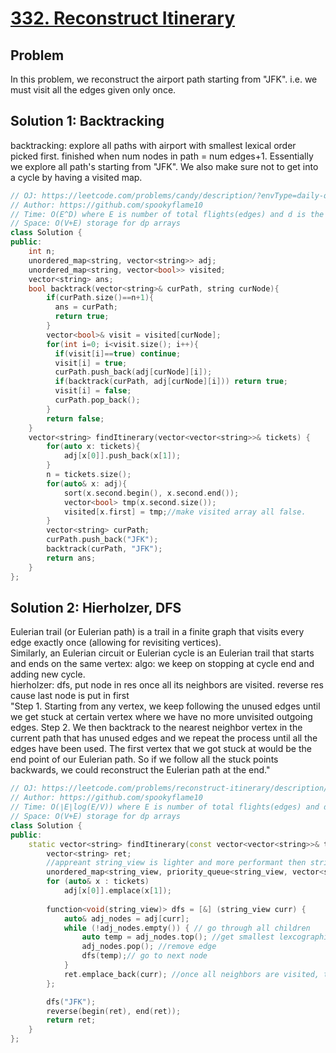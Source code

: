 # [332. Reconstruct Itinerary](https://leetcode.com/problems/reconstruct-itinerary/?envType=daily-question&envId=2023-09-14)

## Problem
In this problem, we reconstruct the airport path starting from "JFK". i.e. we must visit all the edges given only once.
## Solution 1: Backtracking
backtracking: explore all paths with airport with smallest lexical order picked first. finished when num nodes in path = num edges+1. Essentially we explore all path's starting from "JFK". We also make sure not to get into a cycle by having a visited map.
```cpp
// OJ: https://leetcode.com/problems/candy/description/?envType=daily-question&envId=2023-09-13
// Author: https://github.com/spookyflame10
// Time: O(E^D) where E is number of total flights(edges) and d is the maximum number of flights from an airport(degree). From each node we try all d edges if it's not visited
// Space: O(V+E) storage for dp arrays
class Solution {
public:
    int n;
    unordered_map<string, vector<string>> adj;
    unordered_map<string, vector<bool>> visited;
    vector<string> ans;
    bool backtrack(vector<string>& curPath, string curNode){
        if(curPath.size()==n+1){
          ans = curPath;
          return true;
        }
        vector<bool>& visit = visited[curNode];
        for(int i=0; i<visit.size(); i++){
          if(visit[i]==true) continue;
          visit[i] = true;
          curPath.push_back(adj[curNode][i]);
          if(backtrack(curPath, adj[curNode][i])) return true;
          visit[i] = false;
          curPath.pop_back();
        } 
        return false;
    }
    vector<string> findItinerary(vector<vector<string>>& tickets) {
        for(auto x: tickets){
            adj[x[0]].push_back(x[1]);
        }
        n = tickets.size();
        for(auto& x: adj){
            sort(x.second.begin(), x.second.end());
            vector<bool> tmp(x.second.size());
            visited[x.first] = tmp;//make visited array all false.
        }
        vector<string> curPath;
        curPath.push_back("JFK"); 
        backtrack(curPath, "JFK");
        return ans;
    } 
};
```
## Solution 2: Hierholzer, DFS
Eulerian trail (or Eulerian path) is a trail in a finite graph that visits every edge exactly once (allowing for revisiting vertices).  
Similarly, an Eulerian circuit or Eulerian cycle is an Eulerian trail that starts and ends on the same vertex: algo: we keep on stopping at cycle end and adding new cycle.   
hierholzer: dfs, put node in res once all its neighbors are visited. reverse res cause last node is put in first   
"Step 1. Starting from any vertex, we keep following the unused edges until we get stuck at certain vertex where we have no more unvisited outgoing edges.
Step 2. We then backtrack to the nearest neighbor vertex in the current path that has unused edges and we repeat the process until all the edges have been used.
The first vertex that we got stuck at would be the end point of our Eulerian path. So if we follow all the stuck points backwards, we could reconstruct the Eulerian path at the end."

```cpp
// OJ: https://leetcode.com/problems/reconstruct-itinerary/description/?envType=daily-question&envId=2023-09-14
// Author: https://github.com/spookyflame10
// Time: O(∣E∣log(E/V)) where E is number of total flights(edges) and d is the maximum number of flights from an airport(degree). From each node we try all d edges if it's not visited
// Space: O(V+E) storage for dp arrays
class Solution {
public:
    static vector<string> findItinerary(const vector<vector<string>>& tickets) {
        vector<string> ret;
        //appreant string_view is lighter and more performant then string. mainly used for printing string
        unordered_map<string_view, priority_queue<string_view, vector<string_view>, greater<>>> adj;
        for (auto& x : tickets)
            adj[x[0]].emplace(x[1]);
        
        function<void(string_view)> dfs = [&] (string_view curr) {
            auto& adj_nodes = adj[curr];
            while (!adj_nodes.empty()) { // go through all children
                auto temp = adj_nodes.top(); //get smallest lexcographically string
                adj_nodes.pop(); //remove edge
                dfs(temp);// go to next node
            }
            ret.emplace_back(curr); //once all neighbors are visited, then put in return.
        };

        dfs("JFK");
        reverse(begin(ret), end(ret));
        return ret;
    }
};
```
